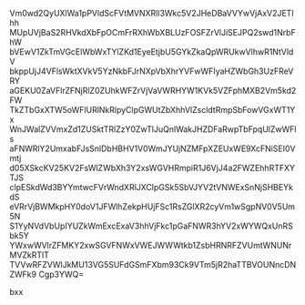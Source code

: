 Vm0wd2QyUXlWa1pPVldScFVtMVNXRll3Wkc5V2JHeDBaVVYwVjAxV2JETlhh
MUpUVjBaS2RHVkdXbFpOCmFrRXhWbXBLUzFOSFZrVlJiSEJPQ2swd1NrbFhW
bVEwV1ZkTmVGcElWbWxTYlZKd1EyeEtjbU5GYkZkaQpWRUkwVlhwR1NtVldV
bkppUjJ4VFlsWktXVkV5YzNkbFJrNXpVbXhrYVFwWFIyaHZWbGh3UzFReVRY
aGEKU0ZaVFlrZFNjRlZ0ZUhkWFZrVjVaVWRHYW1KVk5VZFphMXB2Vm5kd2FW
TkZTbGxXTW5oWFlURlNkRlpyClpGWUtZbXhhVlZscldtRmpSbFowVGxWT1Yx
WnJWalZVVmxZd1ZUSktTRlZzY0ZwTlJuQnlWakJHZDFaRwpTbFpqUlZwWFls
aFNWRlY2UmxabFJsSnlDbHBHV1V0WmJYUjNZMFpXZEUxWE9XcFNiSEI0Vmtj
d05XSkcKV25KV2FsWlZWbXh3Y2xsWGVHRmpiR1J6VjJ4a2FWZEhhRTFXYTJS
clpESkdWd3BYYmtwcFVrWndXRlJXClpGSk5SbVJYV2tVNWExSnNjSHBEYkdS
eVRrVjBWMkpHY0doV1JFWlhZekpHUjFSc1RsZGlXR2cyVm1wSgpNV0V5Um5N
S1YyNVdVbUpIYUZkWmExcExaV3hhVjFkc1pGaFNWR3hYV2xWYWQxUnRSbk5Y
YWxwWVlrZFMKY2xwSGVFNWxVWEJWWWtkb1ZsbHRNRFZVUmtWNUNrMVZkRTlT
TVVwRFZVWlJkMU13VG5SUFdGSmFXbm93Ck9VTm5jR2haTTBVOUNncDNZWFk9
Cgp3YWQ=

bxx